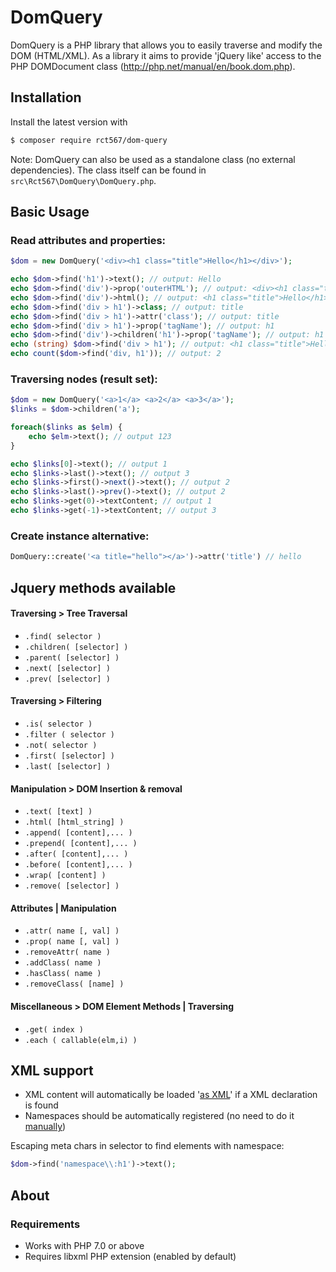 # DomQuery


DomQuery is a PHP library that allows you to easily traverse and modify the DOM (HTML/XML). As a library it aims to
provide 'jQuery like' access to the PHP DOMDocument class (http://php.net/manual/en/book.dom.php).  

## Installation

Install the latest version with

```bash
$ composer require rct567/dom-query
```

Note: DomQuery can also be used as a standalone class (no external dependencies). The class itself can be found in `src\Rct567\DomQuery\DomQuery.php`. 

## Basic Usage

### Read attributes and properties:

``` php
$dom = new DomQuery('<div><h1 class="title">Hello</h1></div>');

echo $dom->find('h1')->text(); // output: Hello
echo $dom->find('div')->prop('outerHTML'); // output: <div><h1 class="title">Hello</h1></div>
echo $dom->find('div')->html(); // output: <h1 class="title">Hello</h1>
echo $dom->find('div > h1')->class; // output: title
echo $dom->find('div > h1')->attr('class'); // output: title
echo $dom->find('div > h1')->prop('tagName'); // output: h1
echo $dom->find('div')->children('h1')->prop('tagName'); // output: h1
echo (string) $dom->find('div > h1'); // output: <h1 class="title">Hello</h1>
echo count($dom->find('div, h1')); // output: 2
```

### Traversing nodes (result set):

``` php
$dom = new DomQuery('<a>1</a> <a>2</a> <a>3</a>');
$links = $dom->children('a');

foreach($links as $elm) {
    echo $elm->text(); // output 123
}

echo $links[0]->text(); // output 1
echo $links->last()->text(); // output 3
echo $links->first()->next()->text(); // output 2
echo $links->last()->prev()->text(); // output 2
echo $links->get(0)->textContent; // output 1
echo $links->get(-1)->textContent; // output 3
```

### Create instance alternative:

```php
DomQuery::create('<a title="hello"></a>')->attr('title') // hello
```

## Jquery methods available

#### Traversing > Tree Traversal

- `.find( selector )`
- `.children( [selector] )`
- `.parent( [selector] )`
- `.next( [selector] )`
- `.prev( [selector] )`

 #### Traversing > Filtering

- `.is( selector )`
- `.filter ( selector )`
- `.not( selector )`
- `.first( [selector] )`
- `.last( [selector] )`

 #### Manipulation > DOM Insertion & removal

- `.text( [text] )`
- `.html( [html_string] )`
- `.append( [content],... )`
- `.prepend( [content],... )`
- `.after( [content],... )`
- `.before( [content],... )`
- `.wrap( [content] )`
- `.remove( [selector] )`

 #### Attributes | Manipulation 

- `.attr( name [, val] )`
- `.prop( name [, val] )`
- `.removeAttr( name )`
- `.addClass( name )`
- `.hasClass( name )`
- `.removeClass( [name] )`

 #### Miscellaneous > DOM Element Methods | Traversing

- `.get( index )`
- `.each ( callable(elm,i) )`

## XML support

- XML content will automatically be loaded '[as XML](http://php.net/manual/en/domdocument.loadxml.php)' if a XML declaration is found
- Namespaces should be automatically registered (no need to do it [manually](http://php.net/manual/en/domxpath.registernamespace.php))

Escaping meta chars in selector to find elements with namespace:

```php
$dom->find('namespace\\:h1')->text();
```

## About

### Requirements

- Works with PHP 7.0 or above 
- Requires libxml PHP extension (enabled by default)
